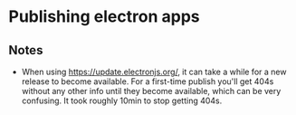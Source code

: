 # Publishing electron apps

## Notes

- When using https://update.electronjs.org/, it can take a while for a new release to become available. For a first-time publish you'll get 404s without any other info until they become available, which can be very confusing. It took roughly 10min to stop getting 404s.